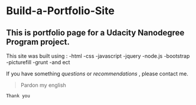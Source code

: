 # Build-a-Portfolio-Site
## This is portfolio page for a Udacity Nanodegree Program project.

This site was built using : 
-html
-css
-javascript
-jquery
-node.js
-bootstrap
-picturefill
-grunt
-and ect


 
If you have something _questions_ or _recommendations_ , please contact me.

> Pardon my english

`Thank you`

